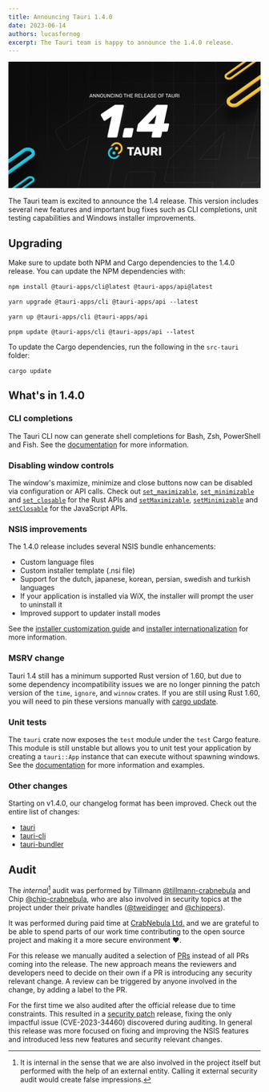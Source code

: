 ```yaml
---
title: Announcing Tauri 1.4.0
date: 2023-06-14
authors: lucasfernog
excerpt: The Tauri team is happy to announce the 1.4.0 release.
---
```


![Tauri 1.4 Launch Hero Image](./tauri_1_4_images/header.png)

The Tauri team is excited to announce the 1.4 release. This version includes several new features and important bug fixes such as CLI completions, unit testing capabilities and Windows installer improvements.

## Upgrading

Make sure to update both NPM and Cargo dependencies to the 1.4.0 release. You can update the NPM dependencies with:

```shell
npm install @tauri-apps/cli@latest @tauri-apps/api@latest
```

```shell
yarn upgrade @tauri-apps/cli @tauri-apps/api --latest
```

```shell
yarn up @tauri-apps/cli @tauri-apps/api
```

```shell
pnpm update @tauri-apps/cli @tauri-apps/api --latest
```

To update the Cargo dependencies, run the following in the `src-tauri` folder:

```shell
cargo update
```

## What's in 1.4.0

### CLI completions

The Tauri CLI now can generate shell completions for Bash, Zsh, PowerShell and Fish. See the [documentation](https://tauri.app/v1/api/cli#completions) for more information.

### Disabling window controls

The window's maximize, minimize and close buttons now can be disabled via configuration or API calls. Check out [`set_maximizable`](https://docs.rs/tauri/1/tauri/window/struct.Window.html#method.set_maximizable), [`set_minimizable`](https://docs.rs/tauri/1/tauri/window/struct.Window.html#method.set_minimizable) and [`set_closable`](https://docs.rs/tauri/1/tauri/window/struct.Window.html#method.set_closable) for the Rust APIs and [`setMaximizable`](https://tauri.app/v1/api/js/window#setmaximizable), [`setMinimizable`](https://tauri.app/v1/api/js/window#setminimizable) and [`setClosable`](https://tauri.app/v1/api/js/window#setclosable) for the JavaScript APIs.

### NSIS improvements

The 1.4.0 release includes several NSIS bundle enhancements:

- Custom language files
- Custom installer template (.nsi file)
- Support for the dutch, japanese, korean, persian, swedish and turkish languages
- If your application is installed via WiX, the installer will prompt the user to uninstall it
- Improved support to updater install modes

See the [installer customization guide](https://tauri.app/v1/guides/building/windows#customizing-the-nsis-installer-template) and [installer internationalization](https://tauri.app/v1/guides/building/windows#internationalization) for more information.

### MSRV change

Tauri 1.4 still has a minimum supported Rust version of 1.60, but due to some dependency incompatibility issues we are no longer pinning the patch version of the `time`, `ignore`, and `winnow` crates. If you are still using Rust 1.60, you will need to pin these versions manually with [cargo update](https://github.com/tauri-apps/tauri/blob/076e1a81a50468e3dfb34ae9ca7e77c5e1758daa/.github/workflows/test-core.yml#L88).

### Unit tests

The `tauri` crate now exposes the `test` module under the `test` Cargo feature. This module is still unstable but allows you to unit test your application by creating a `tauri::App` instance that can execute without spawning windows. See the [documentation](https://docs.rs/tauri/1/tauri/test/index.html) for more information and examples.

### Other changes

Starting on v1.4.0, our changelog format has been improved. Check out the entire list of changes:

- [tauri](https://github.com/tauri-apps/tauri/releases/tag/tauri-v1.4.0)
- [tauri-cli](https://github.com/tauri-apps/tauri/releases/tag/tauri-cli-v1.4.0)
- [tauri-bundler](https://github.com/tauri-apps/tauri/releases/tag/tauri-bundler-v1.3.0)

## Audit

The _internal_[^1] audit was performed by Tillmann [@tillmann-crabnebula](https://github.com/tillmann-crabnebula)
and Chip [@chip-crabnebula](https://github.com/chip-crabnebula),
who are also involved in security topics at the project under their private handles ([@tweidinger](https://github.com/tweidinger) and [@chippers](https://github.com/chippers)).

It was performed during paid time at [CrabNebula Ltd.](https://crabnebula.dev) and we are grateful to be able
to spend parts of our work time contributing to the open source project and making it a more secure environment :heart:.

For this release we manually audited a selection of [PRs](https://github.com/tauri-apps/tauri/issues?q=label%3A%22security%3A%20reviewed%22%20is%3Aclosed)
instead of all PRs coming into the release.
The new approach means the reviewers and developers need to decide on their own if a PR is introducing any security relevant change.
A review can be triggered by anyone involved in the change, by adding a label to the PR.

For the first time we also audited after the official release due to time constraints.
This resulted in a [security patch](https://github.com/tauri-apps/tauri/security/advisories/GHSA-wmff-grcw-jcfm) release, fixing the only impactful issue (CVE-2023-34460) discovered during auditing.
In general this release was more focused on fixing and improving the NSIS features and introduced less new features and security relevant changes.

[^1]: It is internal in the sense that we are also involved in the project itself but performed with the help of an external entity. Calling it external security audit would create false impressions.
